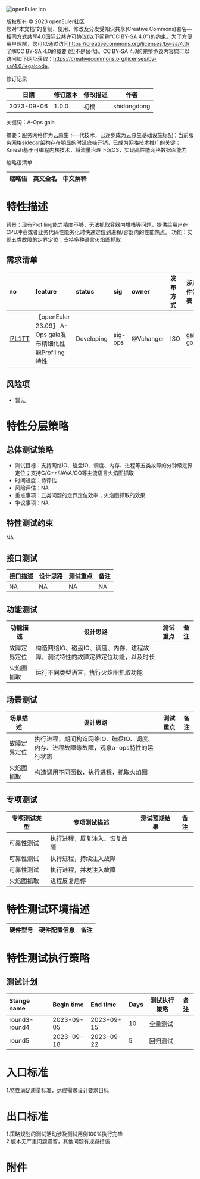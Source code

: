 ![openEuler ico](../../images/openEuler.png)

版权所有 © 2023 openEuler社区  
您对“本文档”的复制、使用、修改及分发受知识共享(Creative Commons)署名—相同方式共享4.0国际公共许可协议(以下简称“CC BY-SA
4.0”)的约束。为了方便用户理解，您可以通过访问<https://creativecommons.org/licenses/by-sa/4.0/>了解CC BY-SA 4.0的概要 (但不是替代)。CC BY-SA
4.0的完整协议内容您可以访问如下网址获取：<https://creativecommons.org/licenses/by-sa/4.0/legalcode>。

 修订记录

| 日期 | 修订版本     | 修改描述  | 作者 |
| ---- | ----------- | -------- | ---- |
| 2023-09-06 |  1.0.0    |  初稿     | shidongdong |

关键词：A-Ops gala

摘要：服务网格作为云原生下一代技术，已逐步成为云原生基础设施标配；当前服务网格sidecar架构存在明显的时延底噪开销，已成为网格技术推广的关键；Kmesh基于可编程内核技术，将流量治理下沉OS，实现高性能网格数据面能力

缩略语清单：

| 缩略语 | 英文全名 | 中文解释 |
| ------ | -------- | -------- |


# 特性描述
<!-- 主要介绍特性实现的背景、功能以及作用 -->
背景：现有Profiling能力精度不够、无法抓取容器内堆栈等问题，提供给用户在CPU冲高或者业务代码性能劣化时快速定位到进程/容器内的性能热点。
功能：实现五类故障的定界定位；支持多种语言火焰图抓取

## 需求清单
|no|feature|status|sig|owner|发布方式|涉及软件包列表|
|:----|:---|:---|:--|:----|:----|:----|
|[I7L1TT](https://gitee.com/openeuler/release-management/issues/I7L1TT)| 【openEuler 23.09】 A-Ops gala发布精细化性能Profiling特性 | Developing |sig-ops |@Vchanger | ISO  | gala-gopher |

## 风险项
<!-- 主要描述特性已知风险项 -->
- 暂无

# 特性分层策略
## 总体测试策略
<!-- 主要描述特性的整体测试策略，主要开展哪些测试(接口/功能/场景/专项) -->
- 测试目标：支持网络IO、磁盘IO、调度、内存、进程等五类故障的分钟级定界定位；支持C/C++/JAVA/GO等主流语言火焰图抓取
- 时间进度：待评估
- 风险评估：NA
- 重点事项：五类问题的定界定位效率；火焰图抓取的效果
- 争议事项：NA


## 特性测试约束
<!-- 主要描述特性测试的约束条件 -->
NA

## 接口测试
<!-- 主要描述接口级测试策略及测试设计思路 -->
| 接口描述 | 设计思路 | 测试重点 | 备注 |
| ------- | ------- | ------- | ---- |
| NA | NA  | NA  | NA  |


## 功能测试
<!-- 主要描述特性提供的功能的测试策略及测试思路 -->
| 功能描述 | 设计思路 | 测试重点 | 备注 |
| ------- | ------- | ------- | ---- |
| 故障定界定位 | 构造网络IO、磁盘IO、调度、内存、进程故障，测试特性的故障定界定位功能，以及时长 |   |      |
| 火焰图抓取 | 运行不同类型语言，执行火焰图抓取功能 |   |      |


## 场景测试
<!-- 主要描述对特性使用的主要场景的测试策略及测试思路 -->
| 场景描述 | 设计思路 | 测试重点 | 备注 |
| ------- | ------- | ------- | ---- |
| 故障定界定位 | 执行进程，期间构造网络IO、磁盘IO、调度、内存、进程故障等故障，观察a-ops特性的运行状态 |  |  |
| 火焰图抓取 | 构造调用不同函数，执行进程，抓取火焰图 |  |  |


## 专项测试
<!-- 主要描述其他专项测试,如安全测试 稳定性测试 性能测试 兼容性测试等 -->
| 专项测试类型 | 专项测试描述 | 测试预期结果 | 备注 |
| ----------- | ----------- | ----------- | ---- |
| 可靠性测试 | 执行进程，反复注入、恢复故障 |  |      |
| 可靠性测试 | 执行进程，持续注入故障 |  |      |
| 可靠性测试 | 执行进程，并发注入故障 |  |      |
| 火焰图抓取 | 进程反复启停 |  |      |

# 特性测试环境描述
<!-- 主要描述执行测试的硬件信息 -->
| 硬件型号 | 硬件配置信息 | 备注 |
| -------- | ------------ | ---- |

# 特性测试执行策略

## 测试计划
<!-- 测试执行策略主要描述该轮次执行的分层策略中的测试项 -->
| Stange name   | Begin time | End time   | Days | 测试执行策略                   | 备注   |
| :------------ | :--------- | :--------- | ---- | ----------------------------- | ------ |
|     round3-round4          |  2023-09-05          |2023-09-15         | 10     | 全量测试                               |        |
|     round5           |   2023-09-18         |  2023-09-22          |5      |   回归测试                            |        |


# 入口标准  
1.特性满足质量标准，达成需求设计要求目标

# 出口标准  
1.策略规划的测试活动涉及测试用例100%执行完毕  
2.版本无严重问题遗留，其他问题有规避措施

# 附件
